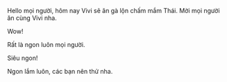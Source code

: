 Hello mọi người, hôm nay Vivi sẽ ăn gà lộn chấm mắm Thái. Mời mọi người ăn cùng Vivi nha.

Wow!

Rất là ngon luôn mọi người.

Siêu ngon!

Ngon lắm luôn, các bạn nên thử nha.